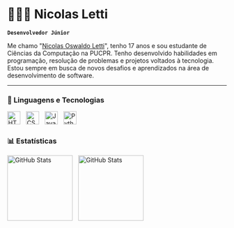 # 👩🏻‍💻 Nicolas Letti

**`Desenvolvedor Júnior`**

Me chamo "[Nicolas Oswaldo Letti](https://www.instagram.com/wnletti?igsh=bjFhbzJrNWptc3By)", tenho 17 anos e sou estudante de Ciências da Computação na PUCPR. Tenho desenvolvido habilidades em programação, resolução de problemas e projetos voltados à tecnologia. Estou sempre em busca de novos desafios e aprendizados na área de desenvolvimento de software.

--- 

### 👾 Linguagens e Tecnologias
<img 
    align="left" 
    alt="HTML"
    title="HTML" 
    width="30px" 
    style="padding-right: 10px;" 
    src="https://cdn.jsdelivr.net/gh/devicons/devicon@latest/icons/html5/html5-original.svg" 
/>
<img 
    align="left" 
    alt="CSS" 
    title="CSS"
    width="30px" 
    style="padding-right: 10px;" 
    src="https://cdn.jsdelivr.net/gh/devicons/devicon@latest/icons/css3/css3-original.svg" 
/>
<img 
    align="left" 
    alt="JavaScript" 
    title="JavaScript"
    width="30px" 
    style="padding-right: 10px;" 
    src="https://cdn.jsdelivr.net/gh/devicons/devicon@latest/icons/javascript/javascript-original.svg" 
/>
<img 
    align="left" 
    alt="Python" 
    title="Python"
    width="30px" 
    style="padding-right: 10px;" 
    src="https://cdn.jsdelivr.net/gh/devicons/devicon@latest/icons/python/python-original.svg" 
/>

<br/>
<br/>

### 📊 Estatísticas

<p>
<img
    align="left" 
    alt="GitHub Stats" 
    height="150" 
    style="padding-right: 10px;" 
    src=https://github-readme-stats.vercel.app/api?username=nicolasletti&show_icons=true&theme=dark
/>
<img 
    align="left" 
    alt="GitHub Stats" 
    height="150" 
    src="https://github-readme-stats.vercel.app/api/top-langs/?username=nicolasletti&theme=dark&layout=compact&custom_title=Tecnologias&langs_count=9" 
/>
</p>
